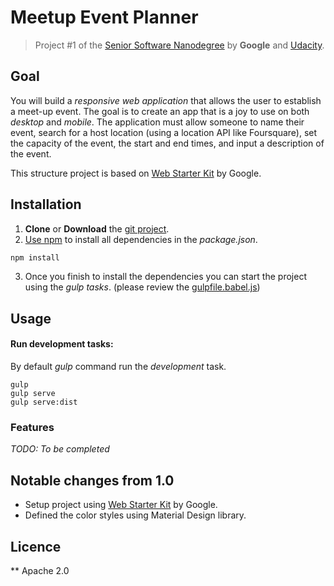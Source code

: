 # Meetup Event Planner

> Project #1 of the [Senior Software Nanodegree](https://www.udacity.com/course/senior-web-developer-nanodegree-by-google--nd802) by **Google** and [Udacity](https://www.udacity.com/).

## Goal

You will build a _responsive web application_ that allows the user to establish a meet-up event. The goal is to create an app that is a joy to use on both _desktop_ and _mobile_. The application must
allow someone to name their event, search for a host location (using a location API like Foursquare), set the capacity of the event, the start and end times, and input a description of the event.

This structure project is based on [Web Starter Kit](https://developers.google.com/web/tools/starter-kit/) by Google.

## Installation

1. **Clone** or **Download** the [git project](https://github.com/codesandtags/meetup-event-planner).
2. [Use npm](https://docs.npmjs.com/cli/install) to install all dependencies in the _package.json_.
```sh
npm install
```
3. Once you finish to install the dependencies you can start the project using the *gulp tasks*. (please review the [gulpfile.babel.js](https://github.com/codesandtags/meetup-event-planner/blob/master/gulpfile.babel.js))

## Usage

#### Run development tasks:
By default *gulp* command run the *development* task.

```
gulp
gulp serve
gulp serve:dist
```

### Features

_TODO: To be completed_

## Notable changes from 1.0
- Setup project using [Web Starter Kit](https://developers.google.com/web/tools/starter-kit/) by Google.
- Defined the color styles using Material Design library.

## Licence
**
Apache 2.0